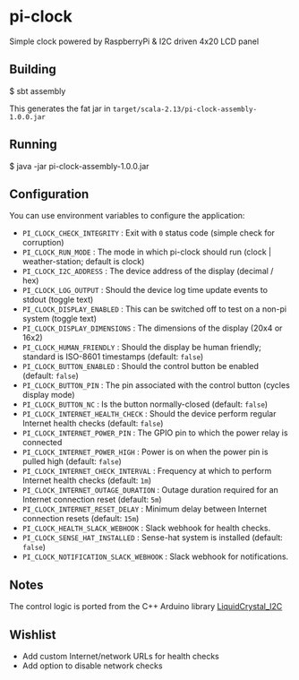 # pi-clock

Simple clock powered by RaspberryPi & I2C driven 4x20 LCD panel

## Building

$ sbt assembly

This generates the fat jar in `target/scala-2.13/pi-clock-assembly-1.0.0.jar`

## Running

$ java -jar pi-clock-assembly-1.0.0.jar

## Configuration

You can use environment variables to configure the application:
- `PI_CLOCK_CHECK_INTEGRITY` : Exit with `0` status code (simple check for corruption)
- `PI_CLOCK_RUN_MODE` : The mode in which pi-clock should run (clock | weather-station; default is clock)
- `PI_CLOCK_I2C_ADDRESS` : The device address of the display (decimal / hex)
- `PI_CLOCK_LOG_OUTPUT` : Should the device log time update events to stdout (toggle text)
- `PI_CLOCK_DISPLAY_ENABLED` : This can be switched off to test on a non-pi system (toggle text)
- `PI_CLOCK_DISPLAY_DIMENSIONS` : The dimensions of the display (20x4 or 16x2)
- `PI_CLOCK_HUMAN_FRIENDLY` : Should the display be human friendly; standard is ISO-8601 timestamps (default: `false`)
- `PI_CLOCK_BUTTON_ENABLED` : Should the control button be enabled (default: `false`)
- `PI_CLOCK_BUTTON_PIN` : The pin associated with the control button (cycles display mode)
- `PI_CLOCK_BUTTON_NC` : Is the button normally-closed (default: `false`)
- `PI_CLOCK_INTERNET_HEALTH_CHECK` : Should the device perform regular Internet health checks (default: `false`)
- `PI_CLOCK_INTERNET_POWER_PIN` : The GPIO pin to which the power relay is connected
- `PI_CLOCK_INTERNET_POWER_HIGH` : Power is on when the power pin is pulled high (default: `false`)
- `PI_CLOCK_INTERNET_CHECK_INTERVAL` : Frequency at which to perform Internet health checks (default: `1m`)
- `PI_CLOCK_INTERNET_OUTAGE_DURATION` : Outage duration required for an Internet connection reset (default: `5m`)
- `PI_CLOCK_INTERNET_RESET_DELAY` : Minimum delay between Internet connection resets (default: `15m`)
- `PI_CLOCK_HEALTH_SLACK_WEBHOOK` : Slack webhook for health checks.
- `PI_CLOCK_SENSE_HAT_INSTALLED` : Sense-hat system is installed (default: `false`)
- `PI_CLOCK_NOTIFICATION_SLACK_WEBHOOK` : Slack webhook for notifications.

## Notes

The control logic is ported from the C++ Arduino library [LiquidCrystal_I2C](https://github.com/marcoschwartz/LiquidCrystal_I2C.git)

## Wishlist

* Add custom Internet/network URLs for health checks
* Add option to disable network checks
